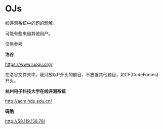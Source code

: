 # OJs
 
线评测系统中的题的题解。

可能有些来自其他用户。

仅供参考

**洛谷**

https://www.luogu.org/

在洛谷文件夹中，我只放以P开头的题目，不放置其他题目，如CF(CodeForces)开头。

**杭州电子科技大学在线评测系统**

http://acm.hdu.edu.cn/

**码酷**

http://58.119.158.78/
